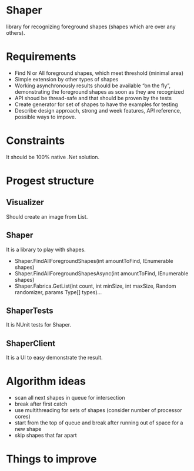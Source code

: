 # Shaper

library for recognizing foreground shapes (shapes which are over any others).

# Requirements

- Find N or All foreground shapes, which meet threshold (minimal area)
- Simple extension by other types of shapes
- Working asynchronously results should be available “on the fly”, demonstrating the foreground shapes as soon as they are recognized
- API shoud be thread-safe and that should be proven by the tests
- Create generator for set of shapes to have the examples for testing
- Describe design approach, strong and week features, API reference, possible ways to impove.

# Constraints

It should be 100% native .Net solution.

# Progest structure

## Visualizer 

Should create an image from List<Shapes>. 

## Shaper 
It is a library to play with shapes.
- Shaper.FindAllForegroundShapes(int amountToFind, IEnumerable<Shape> shapes)  
- Shaper.FindAllForegroundShapesAsync(int amountToFind, IEnumerable<Shape> shapes)
- Shaper.Fabrica.GetList(int count, int minSize, int maxSize, Random randomizer, params Type[] types)...

## ShaperTests 

It is NUnit tests for Shaper.  

## ShaperClient

It is a UI to easy demonstrate the result.  

# Algorithm ideas

- scan all next shapes in queue for intersection
- break after first catch
- use multithreading for sets of shapes (consider number of processor cores)
- start from the top of queue and break after running out of space for a new shape
- skip shapes that far apart

# Things to improve
